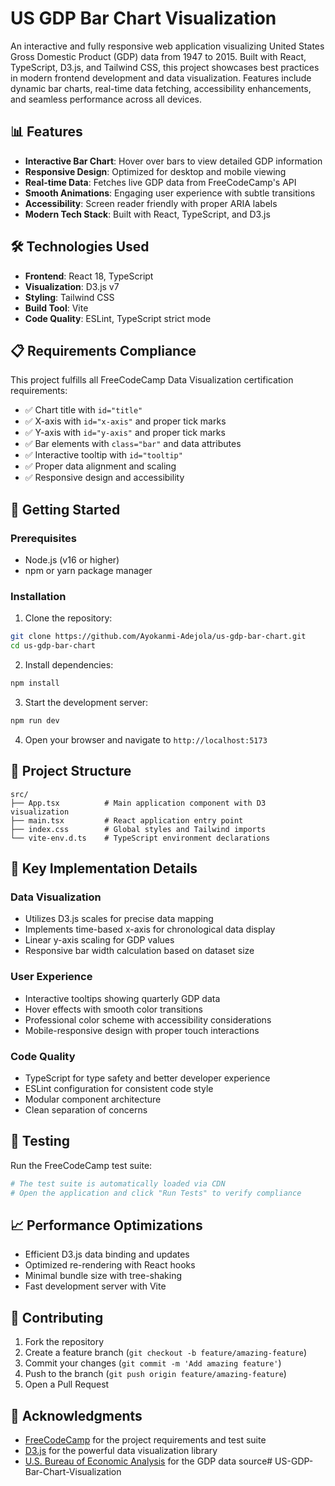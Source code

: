 
# US GDP Bar Chart Visualization

An interactive and fully responsive web application visualizing United States Gross Domestic Product (GDP) data from 1947 to 2015. Built with React, TypeScript, D3.js, and Tailwind CSS, this project showcases best practices in modern frontend development and data visualization. Features include dynamic bar charts, real-time data fetching, accessibility enhancements, and seamless performance across all devices.



## 📊 Features

- **Interactive Bar Chart**: Hover over bars to view detailed GDP information
- **Responsive Design**: Optimized for desktop and mobile viewing
- **Real-time Data**: Fetches live GDP data from FreeCodeCamp's API
- **Smooth Animations**: Engaging user experience with subtle transitions
- **Accessibility**: Screen reader friendly with proper ARIA labels
- **Modern Tech Stack**: Built with React, TypeScript, and D3.js

## 🛠️ Technologies Used

- **Frontend**: React 18, TypeScript
- **Visualization**: D3.js v7
- **Styling**: Tailwind CSS
- **Build Tool**: Vite
- **Code Quality**: ESLint, TypeScript strict mode

## 📋 Requirements Compliance

This project fulfills all FreeCodeCamp Data Visualization certification requirements:

- ✅ Chart title with `id="title"`
- ✅ X-axis with `id="x-axis"` and proper tick marks
- ✅ Y-axis with `id="y-axis"` and proper tick marks
- ✅ Bar elements with `class="bar"` and data attributes
- ✅ Interactive tooltip with `id="tooltip"`
- ✅ Proper data alignment and scaling
- ✅ Responsive design and accessibility

## 🚦 Getting Started

### Prerequisites

- Node.js (v16 or higher)
- npm or yarn package manager

### Installation

1. Clone the repository:
```bash
git clone https://github.com/Ayokanmi-Adejola/us-gdp-bar-chart.git
cd us-gdp-bar-chart
```

2. Install dependencies:
```bash
npm install
```

3. Start the development server:
```bash
npm run dev
```

4. Open your browser and navigate to `http://localhost:5173`

## 📁 Project Structure

```
src/
├── App.tsx          # Main application component with D3 visualization
├── main.tsx         # React application entry point
├── index.css        # Global styles and Tailwind imports
└── vite-env.d.ts    # TypeScript environment declarations
```

## 🎯 Key Implementation Details

### Data Visualization
- Utilizes D3.js scales for precise data mapping
- Implements time-based x-axis for chronological data display
- Linear y-axis scaling for GDP values
- Responsive bar width calculation based on dataset size

### User Experience
- Interactive tooltips showing quarterly GDP data
- Hover effects with smooth color transitions
- Professional color scheme with accessibility considerations
- Mobile-responsive design with proper touch interactions

### Code Quality
- TypeScript for type safety and better developer experience
- ESLint configuration for consistent code style
- Modular component architecture
- Clean separation of concerns

## 🧪 Testing

Run the FreeCodeCamp test suite:
```bash
# The test suite is automatically loaded via CDN
# Open the application and click "Run Tests" to verify compliance
```

## 📈 Performance Optimizations

- Efficient D3.js data binding and updates
- Optimized re-rendering with React hooks
- Minimal bundle size with tree-shaking
- Fast development server with Vite

## 🤝 Contributing

1. Fork the repository
2. Create a feature branch (`git checkout -b feature/amazing-feature`)
3. Commit your changes (`git commit -m 'Add amazing feature'`)
4. Push to the branch (`git push origin feature/amazing-feature`)
5. Open a Pull Request


## 🙏 Acknowledgments

- [FreeCodeCamp](https://www.freecodecamp.org/) for the project requirements and test suite
- [D3.js](https://d3js.org/) for the powerful data visualization library
- [U.S. Bureau of Economic Analysis](https://www.bea.gov/) for the GDP data source# US-GDP-Bar-Chart-Visualization
